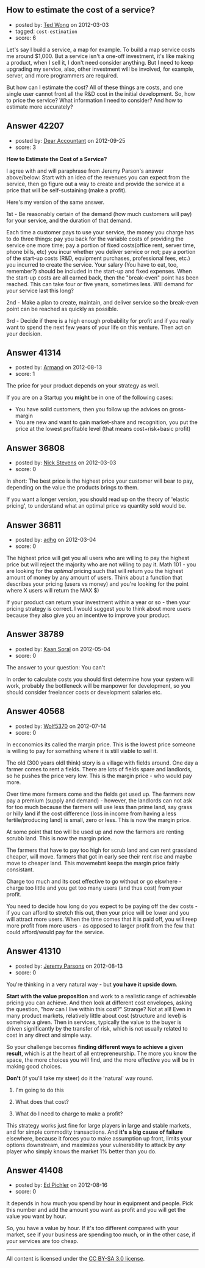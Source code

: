 ## How to estimate the cost of a service?

- posted by: [Ted Wong](https://stackexchange.com/users/-1/12931-ted-wong) on 2012-03-03
- tagged: `cost-estimation`
- score: 6

Let's say I build a service, a map for example. To build a map service costs me around $1,000.   But a service isn't a one-off investment, it's like making a product, when I sell it, I don't need consider anything. But I need to keep upgrading my service, also, other investment will be involved, for example, server, and more programmers are required.

But how can I estimate the cost?  All of these things are costs, and one single user cannot front all the R&D cost in the initial development. So, how to price the service? What information I need to consider? And how to estimate more accurately?




## Answer 42207

- posted by: [Dear Accountant](https://stackexchange.com/users/-1/19835-dear-accountant) on 2012-09-25
- score: 3

**How to Estimate the Cost of a Service?**

I agree with and will paraphrase from Jeremy Parson's answer above/below: Start with an idea of the revenues you can expect from the service, then go figure out a way to create and provide the service at a price that will be self-sustaining (make a profit).

Here's my version of the same answer.

1st - Be reasonably certain of the demand (how much customers will pay) for your service, and the duration of that demand.

Each time a customer pays to use your service, the money you charge has to do three things: pay you back for the variable costs of providing the service one more time; pay a portion of fixed costs(office rent, server time, phone bills, etc) you incur whether you deliver service or not; pay a portion of the start-up costs (R&D, equipment purchases, professional fees, etc.) you incurred to create the service. Your salary (You have to eat, too, remember?) should be included in the start-up and fixed expenses. When the start-up costs are all earned back, then the "break-even" point has been reached. This can take four or five years, sometimes less. Will demand for your service last this long?

2nd - Make a plan to create, maintain, and deliver service so the break-even point can be reached as quickly as possible.

3rd - Decide if there is a high enough probability for profit and if you really want to spend the next few years of your life on this venture. Then act on your decision.




## Answer 41314

- posted by: [Armand](https://stackexchange.com/users/-1/19132-armand) on 2012-08-13
- score: 1

The price for your product depends on your strategy as well. 

If you are on a Startup you **might** be in one of the following cases:

 - You have solid customers, then you follow up the advices on
   gross-margin
 - You are new and want to gain market-share and
   recognition, you put the price at the lowest profitable level (that
   means cost+risk+basic profit)




## Answer 36808

- posted by: [Nick Stevens](https://stackexchange.com/users/-1/15902-nick-stevens) on 2012-03-03
- score: 0

In short: The best price is the highest price your customer will bear to pay, depending on the value the products brings to them.

If you want a longer version, you should read up on the theory of 'elastic pricing', to understand what an optimal price vs quantity sold would be.


## Answer 36811

- posted by: [adhg](https://stackexchange.com/users/-1/13734-adhg) on 2012-03-04
- score: 0

The highest price will get you all users who are willing to pay the highest price but will reject the majority who are not willing to pay it. Math 101 -  you are looking for the *optimal* pricing such that will return you the highest amount of money by any amount of users. Think about a function that describes your pricing (users vs money) and you're looking for the point where X users will return the MAX $)  

If your product can return your investment within a year or so - then your pricing strategy is correct. I would suggest you to think about more users because they also give you an incentive to improve your product.



## Answer 38789

- posted by: [Kaan Soral](https://stackexchange.com/users/-1/17274-kaan-soral) on 2012-05-04
- score: 0

The answer to your question: You can't

In order to calculate costs you should first determine how your system will work, probably the bottleneck will be manpower for development, so you should consider freelancer costs or development salaries etc.


## Answer 40568

- posted by: [Wolf5370](https://stackexchange.com/users/-1/18438-wolf5370) on 2012-07-14
- score: 0

In ecconomics its called the margin price. This is the lowest price someone is willing to pay for something where it is still viable to sell it. 

The old (300 years oldI think) story is a village with fields around. One day a farmer comes to rent a fields. There are lots of fields spare and landlords, so he pushes the price very low. This is the margin price - who would pay more. 

Over time more farmers come and the fields get used up. The farmers now pay a premium (supply and demand) - however, the landlords can not ask for too much because the farmers will use less than prime land, say grass or hilly land if the cost difference (loss in income from having a less fertile/producing land) is small, zero or less. This is now the margin price.

At some point that too will be used up and now the farmers are renting scrubb land. This is now the margin price. 

The farmers that have to pay too high for scrub land and can rent grassland cheaper, will move. farmers that got in early see their rent rise and maybe move to cheaper land. This movemebnt keeps the margin price fairly consistant.

Charge too much and its cost effective to go without or go elswhere - charge too little and you get too many users (and thus cost) from your profit.

You need to decide how long do you expect to be paying off the dev costs - if you can afford to stretch this out, then your price will be lower and you will attract more users. When the time comes that it is paid off, you will reep more profit from more users - as opposed to larger profit from the few that could afford/would pay for the service.


## Answer 41310

- posted by: [Jeremy Parsons](https://stackexchange.com/users/-1/4291-jeremy-parsons) on 2012-08-13
- score: 0

You're thinking in a very natural way - but **you have it upside down**.

**Start with the value proposition** and work to a realistic range of achievable pricing you can achieve. And then look at different cost envelopes, asking the question, "how can I live within this cost?" Strange? Not at all! Even in many product markets, relatively little about cost (structure and level) is somehow a given. Then in services, typically the value to the buyer is driven significantly by the transfer of risk, which is not usually related to cost in any direct and simple way.

So your challenge becomes **finding different ways to achieve a given result**, which is at the heart of all entrepreneurship. The more you know the space, the more choices you will find, and the more effective you will be in making good choices.

**Don't** (if you'll take my steer) do it the 'natural' way round. 

 1. I'm going to do this

 2. What does that cost?

 3. What do I need to charge to make a profit?

This strategy works just fine for large players in large and stable markets, and for simple commodity transactions. And **it's a big cause of failure** elsewhere, because it forces you to make assumption up front, limits your options downstream, and maximizes your vulnerability to attack by *any* player who simply knows the market 1% better than you do.


## Answer 41408

- posted by: [Ed Pichler](https://stackexchange.com/users/-1/6860-ed-pichler) on 2012-08-16
- score: 0

It depends in how much you spend by hour in equipment and people. Pick this number and add the amount you want as profit and you will get the value you want by hour.

So, you have a value by hour. If it's too different compared with your market, see if your business are spending too much, or in the other case, if your services are too cheap. 



---

All content is licensed under the [CC BY-SA 3.0 license](https://creativecommons.org/licenses/by-sa/3.0/).
